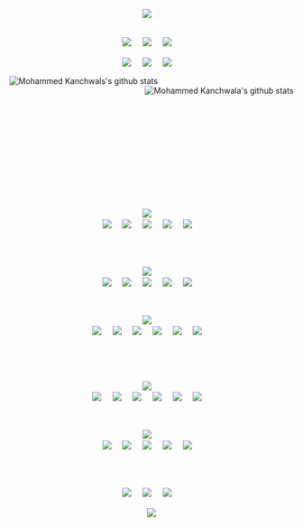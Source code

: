 <p align="center">
  <a target="_blank"href="https://github.com/mohammed-kanchwala"><img src="https://img.shields.io/badge/Mohammed %20Kanchwala-Welcomes%20You-007afb?style=for-the-badge&logo=hackaday" /></a>&nbsp;&nbsp;&nbsp;&nbsp;
  <br /> <br />
</p>
<p align="center">
  <a target="_blank"href="https://www.linkedin.com/in/mohammed-kanchwala-94256399/"><img src="https://img.shields.io/badge/linkedin-%230077B5.svg?&style=for-the-badge&logo=linkedin&logoColor=white" /></a>&nbsp;&nbsp;&nbsp;&nbsp;
  <a target="_blank"href="https://linktr.ee/mohammed.kanchwala"><img src="https://img.shields.io/badge/website-000000?style=for-the-badge&logo=About.me&logoColor=white&url=https://linktr.ee/mohammed.kanchwala" /></a>&nbsp;&nbsp;&nbsp;&nbsp;
  <a target="_blank"href="mailto:mohammed.kanchwala@outlook.com?subject=Hello%20Mohammed,%20From%20Github"><img src="https://img.shields.io/badge/Microsoft_Outlook-0078D4?style=for-the-badge&logo=microsoft-outlook&logoColor=white" /></a>&nbsp;&nbsp;&nbsp;&nbsp;
  <br/><br/>
    <a target="_blank"href="https://twitter.com/mohammedskanch"><img src="https://img.shields.io/twitter/url?style=for-the-badge&logo=twitter&url=https%3A%2F%2Ftwitter.com%2Fmohammedskanch" /></a>&nbsp;&nbsp;&nbsp;&nbsp;
   <a target="_blank"href="https://www.hackerrank.com/mohammed_kanchw1/"><img src="https://img.shields.io/badge/Hackerrank-green?style=for-the-badge&logo=hackerrank&logoColor=white" /></a>&nbsp;&nbsp;&nbsp;&nbsp;
   <a target="_blank"href="https://leetcode.com/mohammed-kanchwala/"> <img src="https://img.shields.io/badge/Leetcode-orange?style=for-the-badge&logo=Leetcode&logoColor=white" /></a>&nbsp;&nbsp;&nbsp;&nbsp;
</p>
<p>
   <img align="left" src="https://github-readme-stats.vercel.app/api?username=mohammed-kanchwala&theme=radical&show_icons=true&count_private=true&title_color=fff&icon_color=79ff97&text_color=9f9f9f&bg_color=151515&line_height=33&hide_rank=true" alt="Mohammed Kanchwals's github stats"/>
  
   <img align="right" src="https://github-readme-stats.vercel.app/api/top-langs/?username=mohammed-kanchwala&hide=html&show_icons=true&theme=tokyonight&title_color=fff&icon_color=79ff97&text_color=9f9f9f&bg_color=151515" alt="Mohammed Kanchwala's github stats"/>
</p>
<br /> <br /> <br /> <br /> <br /> <br /> <br /> <br /> <br /> <br /> <br /> <br /> <br />

<p align="center">
  <img src="https://img.shields.io/badge/-Languages-blue?style=for-the-badge&logo=shikimori" />&nbsp;&nbsp;&nbsp;&nbsp;
  <br/>
  <img src="https://img.shields.io/badge/-Java-black?style=for-the-badge&logo=java" />&nbsp;&nbsp;&nbsp;&nbsp;
  <img src="https://img.shields.io/badge/-SQL-informational?style=for-the-badge&logo=mysql&logoColor=ff0000" />&nbsp;&nbsp;&nbsp;&nbsp;
  <img src="https://img.shields.io/badge/json-5E5C5C?style=for-the-badge&logo=json&logoColor=white" />&nbsp;&nbsp;&nbsp;&nbsp;
  <img src="https://img.shields.io/badge/-JavaScript-black?style=for-the-badge&logo=javascript" />&nbsp;&nbsp;&nbsp;&nbsp;
  <img src="https://img.shields.io/badge/TypeScript-007ACC?style=for-the-badge&logo=typescript&logoColor=white" />&nbsp;&nbsp;&nbsp;&nbsp;
  <br/><br/><br/><br/>
</p>
<p align="center"> 
  <img src="https://img.shields.io/badge/-Frameworks-green?style=for-the-badge&logo=shikimori" />&nbsp;&nbsp;&nbsp;&nbsp;
  <br/>
  <img src="https://img.shields.io/badge/Spring_Boot-F2F4F9?style=for-the-badge&logo=spring-boot" />&nbsp;&nbsp;&nbsp;&nbsp;
  <img src="https://img.shields.io/badge/Spring_Security-6DB33F?style=for-the-badge&logo=Spring-Security&logoColor=white" />&nbsp;&nbsp;&nbsp;&nbsp;  
  <img src="https://img.shields.io/badge/Hibernate-59666C?style=for-the-badge&logo=Hibernate&logoColor=white" />&nbsp;&nbsp;&nbsp;&nbsp;
  <img src="https://img.shields.io/badge/Apache_Kafka-231F20?style=for-the-badge&logo=apache-kafka&logoColor=white" />&nbsp;&nbsp;&nbsp;&nbsp;
  <img src="https://img.shields.io/badge/Amazon_AWS-FF9900?style=for-the-badge&logo=amazonaws&logoColor=white" />&nbsp;&nbsp;&nbsp;&nbsp;
<br/><br/><br/>
</p>
<p align="center"> 
  <img src="https://img.shields.io/badge/-Tools-blue?style=for-the-badge&logo=shikimori" />&nbsp;&nbsp;&nbsp;&nbsp;
  <br/>
  <img src="https://img.shields.io/badge/apache_maven-C71A36?style=for-the-badge&logo=apachemaven&logoColor=white" />&nbsp;&nbsp;&nbsp;&nbsp;
  <img src="https://img.shields.io/badge/gradle-02303A?style=for-the-badge&logo=gradle&logoColor=white" />&nbsp;&nbsp;&nbsp;&nbsp;
  <img src="https://img.shields.io/badge/Sonar%20cloud-F3702A?style=for-the-badge&logo=sonarcloud&logoColor=white" />&nbsp;&nbsp;&nbsp;&nbsp;
  <img src="https://img.shields.io/badge/Jira-0052CC?style=for-the-badge&logo=Jira&logoColor=white" />&nbsp;&nbsp;&nbsp;&nbsp;
  <img src="https://img.shields.io/badge/Elastic_Search-005571?style=for-the-badge&logo=elasticsearch&logoColor=white" />&nbsp;&nbsp;&nbsp;&nbsp;
  <img src="https://img.shields.io/badge/Kibana-005571?style=for-the-badge&logo=Kibana&logoColor=white" />&nbsp;&nbsp;&nbsp;&nbsp;

  <br/> <br/> <br/>
</p>
<p align="center"> 
  <img src="https://img.shields.io/badge/-Database-green?style=for-the-badge&logo=shikimori" />&nbsp;&nbsp;&nbsp;&nbsp;
  <br/>
  <img src="https://img.shields.io/badge/Microsoft%20SQL%20Server-CC2927?style=for-the-badge&logo=microsoft%20sql%20server&logoColor=white" />&nbsp;&nbsp;&nbsp;&nbsp;
  <img src="https://img.shields.io/badge/MySQL-005C84?style=for-the-badge&logo=mysql&logoColor=white" />&nbsp;&nbsp;&nbsp;&nbsp;
  <img src="https://img.shields.io/badge/PostgreSQL-316192?style=for-the-badge&logo=postgresql&logoColor=white" />&nbsp;&nbsp;&nbsp;&nbsp;
  <img src="https://img.shields.io/badge/redis-CC0000.svg?&style=for-the-badge&logo=redis&logoColor=white" />&nbsp;&nbsp;&nbsp;&nbsp;
  <img src="https://img.shields.io/badge/Cassandra-1287B1?style=for-the-badge&logo=apache%20cassandra&logoColor=white" />&nbsp;&nbsp;&nbsp;&nbsp;
  <img src="https://img.shields.io/badge/MongoDB-4EA94B?style=for-the-badge&logo=mongodb&logoColor=white" />&nbsp;&nbsp;&nbsp;&nbsp;
  <br /> <br /> <br />
</p>
<p align="center"> 
  <img src="https://img.shields.io/badge/-IDE-blue?style=for-the-badge&logo=shikimori" />&nbsp;&nbsp;&nbsp;&nbsp;
  <br />
<img src="https://img.shields.io/badge/Eclipse-2C2255?style=for-the-badge&logo=eclipse&logoColor=white" />&nbsp;&nbsp;&nbsp;&nbsp;
<img src="https://img.shields.io/badge/IntelliJ_IDEA-000000.svg?style=for-the-badge&logo=intellij-idea&logoColor=white" />&nbsp;&nbsp;&nbsp;&nbsp;
<img src="https://img.shields.io/badge/Notepad++-90E59A.svg?style=for-the-badge&logo=notepad%2B%2B&logoColor=black" />&nbsp;&nbsp;&nbsp;&nbsp;
<img src="https://img.shields.io/badge/sublime_text-%23575757.svg?&style=for-the-badge&logo=sublime-text&logoColor=important" />&nbsp;&nbsp;&nbsp;&nbsp;
<img src="https://img.shields.io/badge/Visual_Studio_Code-0078D4?style=for-the-badge&logo=visual%20studio%20code&logoColor=white" />&nbsp;&nbsp;&nbsp;&nbsp;
  <br/><br/><br/>
</p>

<p align="center"> 
  <br />
  <img src="https://img.shields.io/badge/-DSA-black?style=for-the-badge&logo=ds-automobiles&logoColor=007afb" />&nbsp;&nbsp;&nbsp;&nbsp;
   <img src="https://img.shields.io/badge/-Machine learning-black?style=for-the-badge" />&nbsp;&nbsp;&nbsp;&nbsp;
   <img src="https://img.shields.io/badge/-Web Development-black?style=for-the-badge" />&nbsp;&nbsp;&nbsp;&nbsp;
  <br />
<!--    <img src="https://img.shields.io/badge/-Profiles Link-informational?style=for-the-badge&logo=peertube" />&nbsp;&nbsp;&nbsp;&nbsp; -->
  <br />
  <img src="https://visitor-badge.laobi.icu/badge?page_id=mohammed-kanchwala.mohammed-kanchwala" />
</p>

